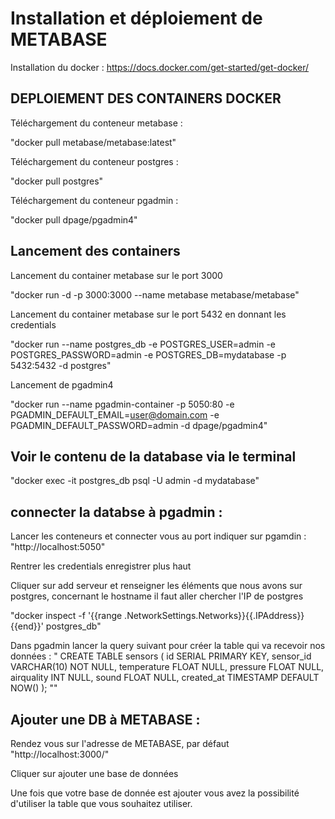 
# Installation et déploiement de METABASE 

Installation du docker : https://docs.docker.com/get-started/get-docker/

## DEPLOIEMENT DES CONTAINERS DOCKER

Téléchargement du conteneur metabase : 

"docker pull metabase/metabase:latest"

Téléchargement du conteneur postgres : 

"docker pull postgres"

Téléchargement du conteneur pgadmin : 

"docker pull dpage/pgadmin4"

## Lancement des containers 

Lancement du container metabase sur le port 3000

"docker run -d -p 3000:3000 --name metabase metabase/metabase"

Lancement du container metabase sur le port 5432 en donnant les credentials

"docker run --name postgres_db -e POSTGRES_USER=admin -e POSTGRES_PASSWORD=admin -e POSTGRES_DB=mydatabase -p 5432:5432 -d postgres"

Lancement de pgadmin4 

"docker run --name pgadmin-container -p 5050:80 -e PGADMIN_DEFAULT_EMAIL=user@domain.com -e PGADMIN_DEFAULT_PASSWORD=admin -d dpage/pgadmin4"

## Voir le contenu de la database via le terminal 

"docker exec -it postgres_db psql -U admin -d mydatabase"

## connecter la databse à pgadmin :

Lancer les conteneurs et connecter vous au port indiquer sur pgamdin : "http://localhost:5050"

Rentrer les credentials enregistrer plus haut

Cliquer sur add serveur et renseigner les éléments que nous avons sur postgres, concernant le hostname il faut aller chercher l'IP de postgres 

"docker inspect -f '{{range .NetworkSettings.Networks}}{{.IPAddress}}{{end}}' postgres_db"

Dans pgadmin lancer la query suivant pour créer la table qui va recevoir nos données :
"
CREATE TABLE sensors (
  id SERIAL PRIMARY KEY,
  sensor_id VARCHAR(10) NOT NULL,
  temperature FLOAT NULL,
  pressure FLOAT NULL,
  airquality INT NULL,
  sound FLOAT NULL,
  created_at TIMESTAMP DEFAULT NOW()
);
""

## Ajouter une DB à METABASE :

Rendez vous sur l'adresse de METABASE, par défaut "http://localhost:3000/"

Cliquer sur ajouter une base de données 

Une fois que votre base de donnée est ajouter vous avez la possibilité d'utiliser la table que vous souhaitez utiliser.
